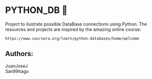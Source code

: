 # PYTHON_DB :floppy_disk:
Project to ilustrate possible DataBase connections using Python.
The resources and projects are inspired by the amazing online course:
```
https://www.coursera.org/learn/python-databases/home/welcome
```
## Authors: 
JuanJoseJ <br>
San99tiago <br>
